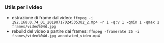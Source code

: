 ### Utils per i video
- estrazione di frame dal video: `ffmpeg -i 192.168.0.74_01_20190717024535302_2.mp4 -r 1 -q:v 1 -qmin 1 -qmax 1 frames/video%04d.jpg`
- rebuild del video a partire dai frames: `ffmpeg -framerate 25 -i frames/video%04d.jpg annotated_video.mp4`
